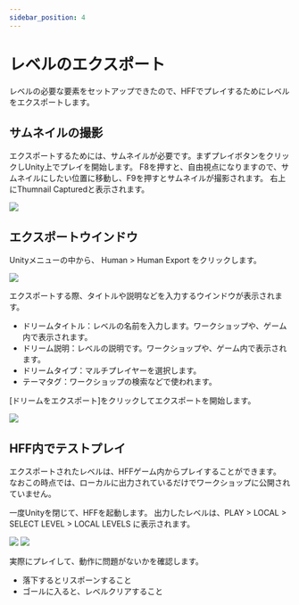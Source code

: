 ```yaml
---
sidebar_position: 4
---
```


# レベルのエクスポート

レベルの必要な要素をセットアップできたので、HFFでプレイするためにレベルをエクスポートします。  

## サムネイルの撮影
エクスポートするためには、サムネイルが必要です。まずプレイボタンをクリックしUnity上でプレイを開始します。
F8を押すと、自由視点になりますので、サムネイルにしたい位置に移動し、F9を押すとサムネイルが撮影されます。
右上にThumnail Capturedと表示されます。

<img src="/workshop-docs/img/tutorial-levels/export_thumbnail_captured.png" />

## エクスポートウインドウ
Unityメニューの中から、 Human > Human Export をクリックします。

<img src="/workshop-docs/img/tutorial-levels/export_human.png" />

エクスポートする際、タイトルや説明などを入力するウインドウが表示されます。

- ドリームタイトル：レベルの名前を入力します。ワークショップや、ゲーム内で表示されます。
- ドリーム説明：レベルの説明です。ワークショップや、ゲーム内で表示されます。
- ドリームタイプ：マルチプレイヤーを選択します。
- テーマタグ：ワークショップの検索などで使われます。

[ドリームをエクスポート]をクリックしてエクスポートを開始します。

<img src="/workshop-docs/img/tutorial-levels/export.png" />

## HFF内でテストプレイ
エクスポートされたレベルは、HFFゲーム内からプレイすることができます。  
なおこの時点では、ローカルに出力されているだけでワークショップに公開されていません。  

一度Unityを閉じて、HFFを起動します。
出力したレベルは、PLAY > LOCAL > SELECT LEVEL > LOCAL LEVELS に表示されます。

<img src="/workshop-docs/img/tutorial-levels/export_locallevels.png" />
<img src="/workshop-docs/img/tutorial-levels/gameplay.png" />

実際にプレイして、動作に問題がないかを確認します。
- 落下するとリスポーンすること
- ゴールに入ると、レベルクリアすること